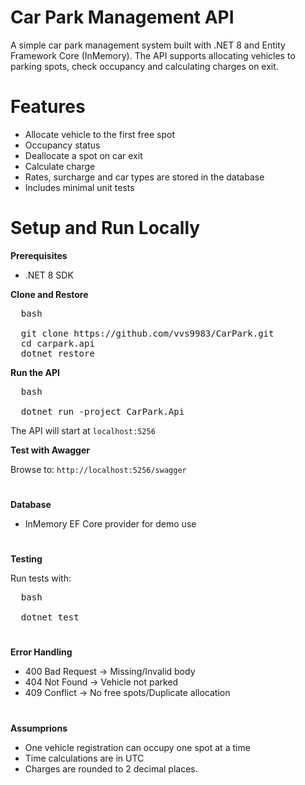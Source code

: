 # Car Park Management API
A simple car park management system built with .NET 8 and Entity Framework Core (InMemory).
The API supports allocating vehicles to parking spots, check occupancy and calculating charges on exit.

# Features
  *  Allocate vehicle to the first free spot
  *  Occupancy status
  *  Deallocate a spot on car exit
  *  Calculate charge
  *  Rates, surcharge and car types are stored in the database
  *  Includes minimal unit tests

# Setup and Run Locally
**Prerequisites**
  *  .NET 8 SDK

**Clone and Restore**

<pre>
  bash
  
  git clone https://github.com/vvs9983/CarPark.git
  cd carpark.api
  dotnet restore
</pre>

**Run the API**

<pre>
  bash

  dotnet run -project CarPark.Api
</pre>

The API will start at `localhost:5256`

**Test with Awagger**

Browse to: `http://localhost:5256/swagger`

#

**Database**
  *  InMemory EF Core provider for demo use

#

**Testing**

Run tests with:

<pre>
  bash

  dotnet test
</pre>

#

**Error Handling**
  *  400 Bad Request -> Missing/Invalid body
  *  404 Not Found -> Vehicle not parked
  *  409 Conflict -> No free spots/Duplicate allocation

#

**Assumprions**
 * One vehicle registration can occupy one spot at a time
 * Time calculations are in UTC
 * Charges are rounded to 2 decimal places.

